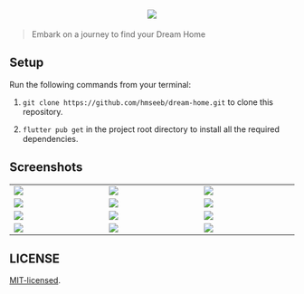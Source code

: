 <h1 align="center">
  <img src="https://socialify.git.ci/legistech/dream-home/image?language=1&name=1&owner=1&stargazers=1&theme=Light" />
</h1>

> Embark on a journey to find your Dream Home <br />

## Setup

Run the following commands from your terminal:

1. `git clone https://github.com/hmseeb/dream-home.git` to clone this repository.

2. `flutter pub get` in the project root directory to install all the required dependencies.

## Screenshots

<table width="100%">
  <tbody>
    <tr>
      <td width="1%"><img src="https://github.com/legistech/connectopia/assets/74695355/b86a3b5f-798f-471f-b3f8-98159cce6d54"/></td>
       <td width="1%"><img src="https://github.com/legistech/connectopia/assets/74695355/9dda91f6-12fd-4649-8958-8907acc0bcfc"/></td>
      <td width="1%"><img src="https://github.com/legistech/connectopia/assets/74695355/631680a2-3a3b-4290-aab2-474ded2626ad"/></td> 
    </tr>
    <tr>
      <td width="1%"><img src="https://github.com/legistech/dream-home/assets/135656763/b0299c9e-d9d1-46d7-ac46-4f8e20502d78"/></td>
      <td width="1%"><img src="https://github.com/legistech/dream-home/assets/135656763/1ff41af9-4750-42b5-9f33-c59d6e022993"/></td>
      <td width="1%"><img src="https://github.com/legistech/dream-home/assets/135656763/ec83a29c-3e0c-4b5b-9733-00ad1c3a243c"/></td>
      </tr>
    <tr>
      <td width="1%"><img src="https://github.com/legistech/dream-home/assets/135656763/29677a3f-126a-4a5e-ad57-9c785d6e454c"/></td>
      <td width="1%"><img src="https://github.com/legistech/dream-home/assets/135656763/da29f8b1-ce32-4d89-bcea-cc0ba2e91031"/></td>
      <td width="1%"><img src="https://github.com/legistech/dream-home/assets/135656763/30cd38d4-3ec9-4482-91a5-b70545a2508f"/></td>
    </tr>
    <tr>
      <td width="1%"><img src="https://github.com/legistech/dream-home/assets/135656763/0ea31ca7-7d5e-46ac-a1e8-613e4f545334"/></td>
      <td width="1%"><img src="https://github.com/legistech/dream-home/assets/135656763/3ba29640-0170-470d-b3fb-f605966aa6c2"/></td>
      <td width="1%"><img src="https://github.com/legistech/dream-home/assets/135656763/c6cd285d-2800-4638-9ad8-d283f940aac9"/></td>
    </tr>
  </tbody>
</table>

## LICENSE

[MIT-licensed](https://github.com/hmseeb/dream-home/blob/main/LICENSE).
